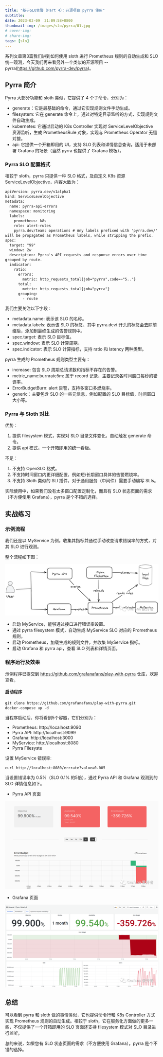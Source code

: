 ```yaml
---
title: "基于SLO告警（Part 4）：开源项目 pyrra 使用"
subtitle: 
date: 2023-02-09  21:09:58+0800
thumbnail-img: /images/slo/pyrra/01.jpg
# cover-img: 
# share-img: 
tags: [slo]
---
```


系列文章第3篇我们讲到如何使用 sloth 进行 Prometheus 规则的自动生成和 SLO 统一观测，今天我们再来看另外一个类似的开源项目 -- pyrra(https://github.com/pyrra-dev/pyrra)。

## Pyrra 简介

Pyrra 大部分功能和 sloth 类似，它提供了 4 个子命令，分别为：

- generate：它是最基础的命令，通过它实现规则文件手动生成。
- filesystem: 它在 generate 命令上，通过对特定目录监听的方式，实现规则文件自动生成。
- kubernetes: 它通过启动的 K8s Controller 实现对 ServiceLevelObjective 资源监听，生成 PrometheusRule 对象，实现与 Prometheus Operator 无缝对接。
- api: 它提供一个开箱即用的 UI，支持 SLO 列表和详情信息查询，适用于未部署 Grafana 的场景（当然 
pyrra 也提供了 Grafana 模板）。

### Pyrra SLO 配置格式

相较于 sloth，pyrra 只提供一种 SLO 格式，及自定义 K8s 资源 ServiceLevelObjective，内容大致为：

```
apiVersion: pyrra.dev/v1alpha1
kind: ServiceLevelObjective
metadata:
  name: pyrra-api-errors
  namespace: monitoring
  labels:
    prometheus: k8s
    role: alert-rules
    pyrra.dev/team: operations # Any labels prefixed with 'pyrra.dev/' will be propagated as Prometheus labels, while stripping the prefix.
spec:
  target: "99"
  window: 2w
  description: Pyrra's API requests and response errors over time grouped by route.
  indicator:
    ratio:
      errors:
        metric: http_requests_total{job="pyrra",code=~"5.."}
      total:
        metric: http_requests_total{job="pyrra"}
      grouping:
        - route
```

我们主要关注以下字段：

- metadata.name: 表示该 SLO 的名称。
- metadata.labels: 表示该 SLO 的标签，其中 pyrra.dev/ 开头的标签会去除前缀后，添加到最终生成的告警规则中。
- spec.target: 表示 SLO 目标值。
- spec.window: 表示 SLO 计算周期。
- spec.indicator: 表示 SLO 计算指标，支持 ratio 和 latency 两种类型。

pyrra 生成的 Prometheus 规则类型主要有：

- increase: 包含 SLO 周期总请求数和指标不存在的告警。
- metric_name:burnrate5m: 属于 record 记录，主要记录各时间窗口每秒的错误率。
- ErrorBudgetBurn: alert 告警，支持多窗口多燃烧率。
- generic：主要包含 SLO 的一些元信息，例如配置的 SLO 目标值，时间窗口大小等。

### Pyrra 与 Sloth 对比

优势：

1. 提供 filesystem 模式，实现对 SLO 目录文件变化，自动触发 generate 命令。
2. 提供 api 模式，一个开箱即用的统一看板。

不足：

1. 不支持 OpenSLO 格式。
2. 不支持时间窗口内更详细配置，例如短/长期窗口具体的告警燃烧率。
3. 不支持 Sloth 类似的 SLI 插件，对于通用服务（中间件）需要手动编写 SLIs。

实际使用中，如果我们没有太多窗口配置定制化，而且有 SLO 状态页面的需求（不方便使用 Grafana），pyrra 是个不错的选择。

## 实战练习

### 示例流程

我们还是以 MyService 为例，收集其指标并通过手动改变请求错误率的方式，对其 SLO 进行观测。

整个流程如下图：

![01.jpg](/images/slo/pyrra/01.jpg)

- 启动 MyService，能够通过接口进行错误率设置。
- 通过 pyrra filesystem 模式，自动生成 MyService SLO 对应的 Prometheus 规则。
- 启动 Prometheus，加载生成的规则文件，并收集 MyService 指标。
- 启动 Grafana 和 pyrra api，查看 SLO 列表和详情页面。

### 程序运行及效果

示例程序已提交到 https://github.com/grafanafans/play-with-pyrra 仓库，欢迎查看。

#### 启动程序

```
git clone https://github.com/grafanafans/play-with-pyrra.git
docker-compose up -d
```

当程序启动后，你将看到5个容器，它们分别为：

- Prometheus: http://localhost:9090
- Pyrra API: http://localhost:9099
- Grafana: http://localhost:3000
- MyService: http://localhost:8080
- Pyrra Filesyste

设置 MyService 错误率:

```
curl http://localhost:8080/errrate?value=0.005
```

当设置错误率为 0.5%（SLO 0.1% 的5倍），通过 Pyrra API 和 Grafana 观测到的 SLO 详情信息如下。

- Pyrra API 页面

![02.jpg](/images/slo/pyrra/02.jpg)

- Grafana 页面

![03.jpg](/images/slo/pyrra/03.jpg)

## 总结

可以看到 pyrra 和 sloth 做的事情类似，它也提供命令行和 K8s Controller 方式实现 Prometheus 规则的自动生成。相较于 sloth，它在服务化方面做的更多一些，不仅提供了一个开箱即用的 SLO 页面还支持 filesystem 模式对 SLO 目录进行监听。

总的来说，如果您有 SLO 状态页面的需求（不方便使用 Grafana），pyrra 是个不错的选择。
